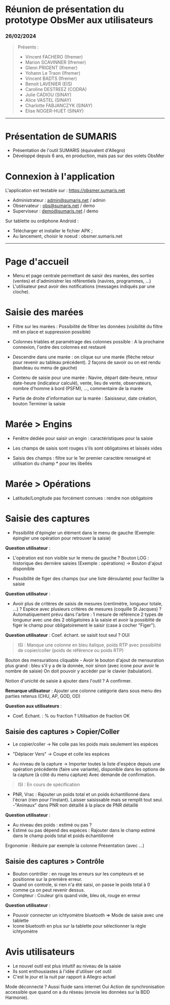 # Réunion de présentation du prototype ObsMer aux utilisateurs

### 26/02/2024

> Présents :
> - Vincent FACHERO (Ifremer)
> - Marion SCAVINNER (Ifremer)
> - Glenn PRIGENT (Ifremer)
> - Yohann Le Traon (Ifremer)
> - Vincent BADTS (Ifremer)
> - Benoit LAVENIER (EIS)
> - Caroline DESTREEZ (CODRA)
> - Julie CADIOU (SINAY)
> - Alice VASTEL (SINAY)
> - Charlotte FABJANCZYK (SINAY) 
> - Elise NOGER-HUET (SINAY)

---
# Présentation de SUMARIS

- Présentation de l'outil SUMARIS (équivalent d'Allegro)
- Développé depuis 6 ans, en production, mais pas sur des volets ObsMer

# Connexion à l'application

L'application est testable sur : https://obsmer.sumaris.net

- Administrateur : admin@sumaris.net / admin
- Observateur : obs@sumaris.net / demo
- Superviseur  : demo@sumaris.net / demo

Sur tablette ou ordiphone Android :
- Télécharger et installer le fichier APK ;
- Au lancement, choisir le noeud : obsmer.sumaris.net

---

# Page d'accueil
 
- Menu et page centrale permettant de saisir des marées, des sorties (ventes) et d'administrer les référentiels (navires, programmes, ...)
- L'utilisateur peut avoir des notifications (messages indiqués par une cloche).

# Saisie des marées

- Filtre sur les marées : Possibilité de filtrer les données (visibilité du filtre mit en place et suppression possible)
  
- Colonnes triables et paramétrage des colonnes possible : A la prochaine connexion, l'ordre des colonnes est restauré

- Descendre dans une marée : on clique sur une marée (flèche retour pour revenir au tableau précédent). 2 façons de savoir ou on est rendu (bandeau ou menu de gauche)

- Contenu de saisie pour une marée :
  Navire, départ date-heure, retour date-heure (indicateur calculé), vente, lieu de vente, observateurs, nombre d'homme à bord (PSFM), ..., commentaire de la marée

- Partie de droite d'information sur la marée : Saisisseur, date création, bouton Terminer la saisie


# Marée > Engins

- Fenêtre dédiée pour saisir un engin : caractéristiques pour la saisie

- Les champs de saisis sont rouges s'ils sont obligatoires et laissés vides

- Saisis des champs : filtre sur le 1er premier caractère renseigné et utilisation du champ * pour les libellés

# Marée > Opérations

- Latitude/Longitude pas forcément connues : rendre non obligatoire

# Saisie des captures 

- Possibilité d'épingler un élément dans le menu de gauche (Exemple: épingler une opération pour retrouver la saisie)

**Question utilisateur** : 
- L'opération est non visible sur le menu de gauche ?
Bouton LOG : historique des dernière saisies (Exemple : opérations) -> Bouton d'ajout disponible

- Possibilité de figer des champs (sur une liste déroulante) pour faciliter la saisie

**Question utilisateur** :
- Avoir plus de critères de saisis de mesures (centimètre, longueur totale, ...) ?
Espèce avec plusieurs critères de mesures (coquille St Jacques) ? Automatiquement prévu dans l'arbre : 1 mesure de référence
2 types de longueur avec une des 2 obligatoires à la saisie et avoir la possiblité de figer le champ pour obligatoirement le saisir (case à cocher "Figer").


**Question utilisateur** :
Coef. échant. se saisit tout seul ? OUI 

> ISI : Manque une colonne en bleu italique, poids RTP avec possibilité de copier/coller (poids de référence ou poids RTP)

Bouton des mensurations cliquable - Avoir le bouton d'ajout de mensuration plus grand : bleu s'il y a de la donnée, noir sinon (avec icone pour avoir le nombre de saisie)
On doit pouvoir y accèder par le clavier (tabulation).

Notion d'unicité de saisie à ajouter dans l'outil ? A confirmer.

**Remarque utilisateur** :
Ajouter une colonne catégorie dans sous menu des parties retenus (CHU, AP, GOD, OD)

**Question aux utilisateurs** :
- Coef. Echant. : % ou fraction ? Utilisation de fraction OK


## Saisie des captures > Copier/Coller

- Le copier/coller -> Ne colle pas les poids mais seulement les espèces
- "Déplacer Vers" -> Coupe et colle les espèces

- Au niveau de la capture -> Importer toutes la liste d'espèce depuis une opération précédente (faire une variante), disponible dans les options de la capture (à côté du menu capture)
Avec demande de confirmation.

> ISI : En cours de spécification

- PNR, Vrac : Rajouter un poids total et un poids échantillonné dans l'écran (rien pour l'instant). Laisser saisissable mais se remplit tout seul.
-"Animaux" dans PNR non détaillé à la place de PNR détaillé

**Question utilisateur** :
- Au niveau des poids : estimé ou pas ?
- Estimé ou pas dépend des espèces : Rajouter dans le champ estimé dans le champ poids total et poids échantillonné

Ergonomie : Réduire par exemple la colonne Présentation (avec ...)


## Saisie des captures > Contrôle

- Bouton contrôler : en rouge les erreurs sur les compteurs et se positionne sur la première erreur.
- Quand on controle, si rien n'a été saisi, on passe le poids total à 0 comme ça on peut revenir dessus.
- Compteur : Couleur gris quand vide, bleu ok, rouge en erreur

**Question utilisateur** :
- Pouvoir connecter un ichtyomètre bluetooth => Mode de saisie avec une tablette
- Icone bluetooth en plus sur la tablette pour sélectionner la règle ichtyomètre


# Avis utilisateurs

- Le nouvel outil est plus intuitif au niveau de la saisie
- Ils sont enthousiastes à l'idée d'utiliser cet outil
- C'est le jour et la nuit par rapport à Allegro actuel

Mode déconnecté ? Aussi fluide sans internet Oui
Action de synchronisation accessible que quand on a du réseau (envoie les données sur la BDD Harmonie).
